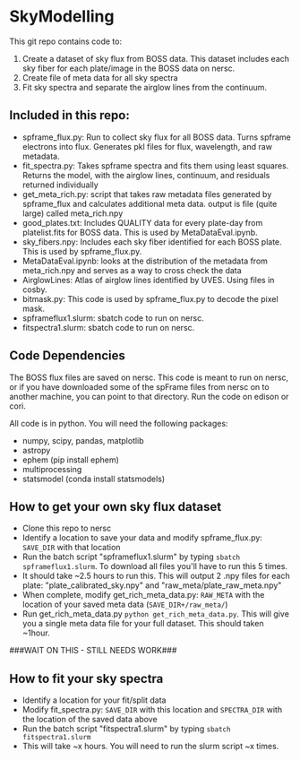# SkyModelling
This git repo contains code to:
1) Create a dataset of sky flux from BOSS data. This dataset includes each sky fiber for each plate/image in the BOSS data on nersc.
2) Create file of meta data for all sky spectra
3) Fit sky spectra and separate the airglow lines from the continuum.

## Included in this repo:
* spframe_flux.py: Run to collect sky flux for all BOSS data. Turns spframe electrons into flux. Generates pkl files for flux, wavelength, and raw metadata.
* fit_spectra.py: Takes spframe spectra and fits them using least squares. Returns the model, with the airglow lines, continuum, and residuals returned individually
* get_meta_rich.py: script that takes raw metadata files generated by spframe_flux and calculates additional meta data. output is file (quite large) called meta_rich.npy 
* good_plates.txt: Includes QUALITY data for every plate-day from platelist.fits for BOSS data. This is used by MetaDataEval.ipynb.
* sky_fibers.npy: Includes each sky fiber identified for each BOSS plate. This is used by spframe_flux.py.
* MetaDataEval.ipynb: looks at the distribution of the metadata from meta_rich.npy and serves as a way to cross check the data
* AirglowLines: Atlas of airglow lines identified by UVES. Using files in cosby.
* bitmask.py: This code is used by spframe_flux.py to decode the pixel mask.
* spframeflux1.slurm: sbatch code to run on nersc.
* fitspectra1.slurm: sbatch code to run on nersc.

## Code Dependencies
The BOSS flux files are saved on nersc. This code is meant to run on nersc, or if you have downloaded some of the spFrame files from nersc on to another machine, you can point to that directory. Run the code on edison or cori.

All code is in python. You will need the following packages:
* numpy, scipy, pandas, matplotlib
* astropy
* ephem (pip install ephem)
* multiprocessing
* statsmodel (conda install statsmodels)

## How to get your own sky flux dataset
* Clone this repo to nersc
* Identify a location to save your data and modify spframe_flux.py: `SAVE_DIR` with that location
* Run the batch script "spframeflux1.slurm" by typing `sbatch spframeflux1.slurm`. To download all files you'll have to run this 5 times.
* It should take ~2.5 hours to run this. This will output 2 .npy files for each plate: "plate_calibrated_sky.npy" and "raw_meta/plate_raw_meta.npy"
* When complete, modify get_rich_meta_data.py: `RAW_META` with the location of your saved meta data (`SAVE_DIR+/raw_meta/`)
* Run get_rich_meta_data.py `python get_rich_meta_data.py`. This will give you a single meta data file for your full dataset. This should taken ~1hour.

###WAIT ON THIS - STILL NEEDS WORK###
## How to fit your sky spectra
* Identify a location for your fit/split data
* Modify fit_spectra.py: `SAVE_DIR` with this location and `SPECTRA_DIR` with the location of the saved data above
* Run the batch script "fitspectra1.slurm" by typing `sbatch fitspectra1.slurm`
* This will take ~x hours. You will need to run the slurm script ~x times.
